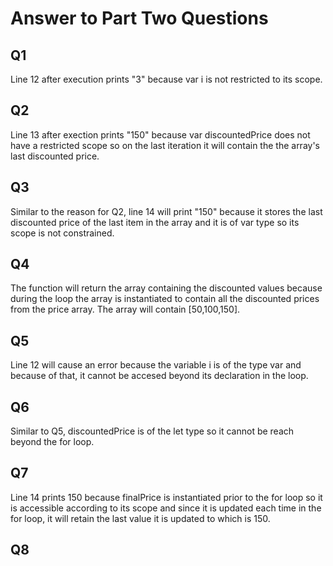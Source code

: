 # Answer to Part Two Questions

## Q1
Line 12 after execution prints "3" because var i is not restricted to its scope.

## Q2
Line 13 after exection prints "150" because var discountedPrice does not have a restricted scope so on the last iteration it will contain the the array's last discounted price.

## Q3
Similar to the reason for Q2, line 14 will print "150" because it stores the last discounted price of the last item in the array and it is of var type so its scope is not constrained.

## Q4
The function will return the array containing the discounted values because during the loop the array is instantiated to contain all the discounted prices from the price array. The array will contain [50,100,150].

## Q5
Line 12 will cause an error because the variable i is of the type var and because of that, it cannot be accesed beyond its declaration in the loop.

## Q6
Similar to Q5, discountedPrice is of the let type so it cannot be reach beyond the for loop.

## Q7
Line 14 prints 150 because finalPrice is instantiated prior to the for loop so it is accessible according to its scope and since it is updated each time in the for loop, it will retain the last value it is updated to which is 150.

## Q8
